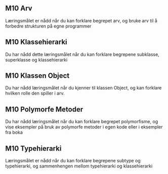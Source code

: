 ## M10 Arv
Læringsmålet er nådd når du kan forklare begrepet arv, og bruke arv til å forbedre strukturen på egne programmer

## M10 Klassehierarki
Du har nådd dette læringsmålet når du kan forklare begrepene subklasse, superklasse og klassehierarki

## M10 Klassen Object
Du har nådd læringsmålet når du kjenner til klassen Object, og kan forklare hvilken rolle den spiller i arv.

## M10 Polymorfe Metoder
Du har nådd læringsmålet når du kan forklare begrepet polymorfisme, og vise eksempler på bruk av polymorfe metoder i egen kode eller i eksempler fra boka

## M10 Typehierarki
Læringsmålet er nådd når du kan forklare begrepene subtype og typehierarki, og sammenhengen mellom typehierarki og klassehierarki